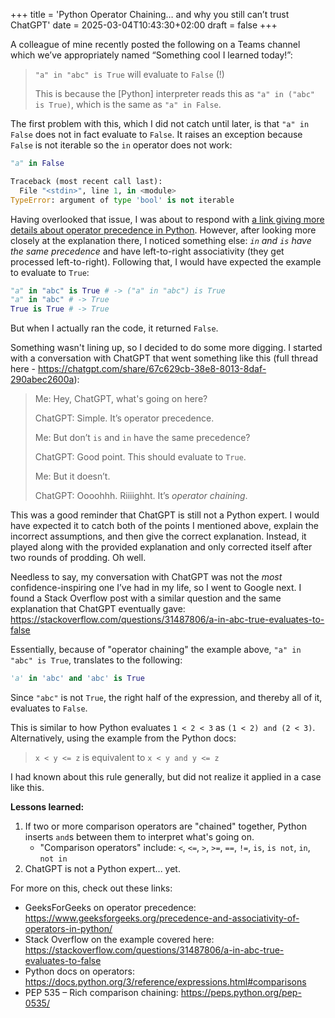 +++
title = 'Python Operator Chaining… and why you still can’t trust ChatGPT'
date = 2025-03-04T10:43:30+02:00
draft = false
+++

A colleague of mine recently posted the following on a Teams channel which we’ve appropriately named “Something cool I learned today!”:

> `"a" in "abc" is True` will evaluate to `False` (!)
>
> This is because the [Python] interpreter reads this as `"a" in ("abc" is True)`, which is the same as `"a" in False`.

The first problem with this, which I did not catch until later, is that `"a" in False` does not in fact evaluate to `False`. It raises an exception because `False` is not iterable so the `in` operator does not work:

```python
"a" in False

Traceback (most recent call last):
  File "<stdin>", line 1, in <module>
TypeError: argument of type 'bool' is not iterable
```

Having overlooked that issue, I was about to respond with [a link giving more details about operator precedence in Python](https://www.geeksforgeeks.org/precedence-and-associativity-of-operators-in-python/). However, after looking more closely at the explanation there, I noticed something else: _`in` and `is` have the same precedence_ and have left-to-right associativity (they get processed left-to-right). Following that, I would have expected the example to evaluate to `True`:

```python
"a" in "abc" is True # -> ("a" in "abc") is True
"a" in "abc" # -> True
True is True # -> True
```

But when I actually ran the code, it returned `False`.

Something wasn't lining up, so I decided to do some more digging. I started with a conversation with ChatGPT that went something like this (full thread here - https://chatgpt.com/share/67c629cb-38e8-8013-8daf-290abec2600a):

> Me: Hey, ChatGPT, what's going on here?
>
> ChatGPT: Simple. It’s operator precedence.
>
> Me: But don’t `is` and `in` have the same precedence?
>
> ChatGPT: Good point. This should evaluate to `True`.
>
> Me: But it doesn’t.
>
> ChatGPT: Oooohhh. Riiiighht. It’s _operator chaining_.

This was a good reminder that ChatGPT is still not a Python expert. I would have expected it to catch both of the points I mentioned above, explain the incorrect assumptions, and then give the correct explanation. Instead, it played along with the provided explanation and only corrected itself after two rounds of prodding. Oh well.

Needless to say, my conversation with ChatGPT was not the _most_ confidence-inspiring one I’ve had in my life, so I went to Google next. I found a Stack Overflow post with a similar question and the same explanation that ChatGPT eventually gave: https://stackoverflow.com/questions/31487806/a-in-abc-true-evaluates-to-false

Essentially, because of "operator chaining" the example above, `"a" in "abc" is True`, translates to the following:

```python
'a' in 'abc' and 'abc' is True
```

Since `"abc"` is not `True`, the right half of the expression, and thereby all of it, evaluates to `False`.

This is similar to how Python evaluates `1 < 2 < 3` as `(1 < 2) and (2 < 3)`. Alternatively, using the example from the Python docs:

> `x < y <= z` is equivalent to `x < y and y <= z`

I had known about this rule generally, but did not realize it applied in a case like this.

**Lessons learned:**

1. If two or more comparison operators are "chained" together, Python inserts `and`s between them to interpret what's going on.
    - "Comparison operators" include: `<`, `<=`, `>`, `>=`, `==`, `!=`, `is`, `is not`, `in`, `not in`
2. ChatGPT is not a Python expert... yet.

For more on this, check out these links:

- GeeksForGeeks on operator precedence: https://www.geeksforgeeks.org/precedence-and-associativity-of-operators-in-python/
- Stack Overflow on the example covered here: https://stackoverflow.com/questions/31487806/a-in-abc-true-evaluates-to-false
- Python docs on operators: https://docs.python.org/3/reference/expressions.html#comparisons
- PEP 535 – Rich comparison chaining: https://peps.python.org/pep-0535/

